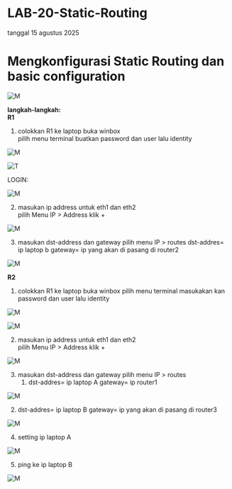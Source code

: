 # LAB-20-Static-Routing
tanggal 15 agustus 2025
# Mengkonfigurasi Static Routing dan basic configuration 

![M](grizly.png)

**langkah-langkah:**  
**R1**
1. colokkan R1 ke laptop buka winbox   
   pilih menu terminal buatkan password dan user lalu identity  

![M](lab22pw.PNG)

![T](LAB22IDN.PNG)

LOGIN:

![M](lab22mask.PNG)

2. masukan ip address untuk eth1 dan eth2  
   pilih Menu IP > Address
   klik +

![M](lad22adresPNG.PNG)

3. masukan dst-address dan gateway
   pilih menu IP > routes
   dst-addres= ip laptop b
   gateway= ip yang akan di pasang di router2

![M](lab22rot.PNG)

**R2**
1. colokkan R1 ke laptop buka winbox
   pilih menu terminal masukakan kan password dan user lalu identity

![M](LAB22NM2.PNG)

![M]()

2. masukan ip address untuk eth1 dan eth2  
   pilih Menu IP > Address
   klik +

![M](LAB22DRS.PNG)

3. masukan dst-address dan gateway
   pilih menu IP > routes
   1. dst-addres= ip laptop A
      gateway= ip router1

![M](LAB22ROT2.1.PNG)

   2. dst-addres= ip laptop B
      gateway= ip yang akan di pasang di router3

![M](LAB22ROT2.PNG)

4. setting ip laptop A

![M](lab22ws.PNG)

5. ping ke ip laptop B

![M](pc2lab22)
